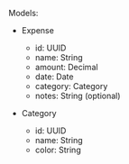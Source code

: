 Models:
- Expense
  - id: UUID
  - name: String
  - amount: Decimal
  - date: Date
  - category: Category
  - notes: String (optional)

- Category
  - id: UUID
  - name: String
  - color: String
